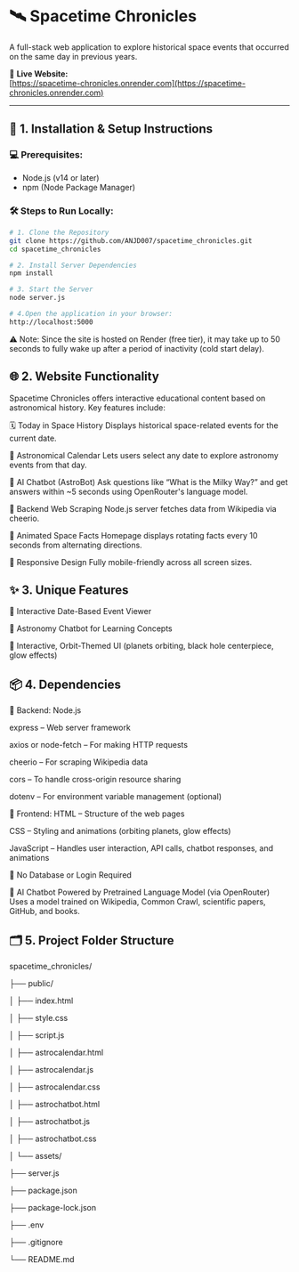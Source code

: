 # 🛰️ Spacetime Chronicles

A full-stack web application to explore historical space events that occurred on the same day in previous years.

🔗 **Live Website:**  
[https://spacetime-chronicles.onrender.com](https://spacetime-chronicles.onrender.com)

---

## 🧾 1. Installation & Setup Instructions

### 💻 Prerequisites:
- Node.js (v14 or later)
- npm (Node Package Manager)

### 🛠️ Steps to Run Locally:
```bash
# 1. Clone the Repository
git clone https://github.com/ANJD007/spacetime_chronicles.git
cd spacetime_chronicles

# 2. Install Server Dependencies
npm install

# 3. Start the Server
node server.js

# 4.Open the application in your browser:
http://localhost:5000
```
⚠️ Note:
Since the site is hosted on Render (free tier), it may take up to 50 seconds to fully wake up after a period of inactivity (cold start delay).

## 🌐 2. Website Functionality
Spacetime Chronicles offers interactive educational content based on astronomical history. Key features include:

🗓️ Today in Space History
Displays historical space-related events for the current date.

📅 Astronomical Calendar
Lets users select any date to explore astronomy events from that day.

💬 AI Chatbot (AstroBot)
Ask questions like “What is the Milky Way?” and get answers within ~5 seconds using OpenRouter's language model.

📡 Backend Web Scraping
Node.js server fetches data from Wikipedia via cheerio.

📜 Animated Space Facts
Homepage displays rotating facts every 10 seconds from alternating directions.

📱 Responsive Design
Fully mobile-friendly across all screen sizes.

## ✨ 3. Unique Features
📅 Interactive Date-Based Event Viewer

💬 Astronomy Chatbot for Learning Concepts

🌌 Interactive, Orbit-Themed UI (planets orbiting, black hole centerpiece, glow effects)

## 📦 4. Dependencies
🔧 Backend:
Node.js

express – Web server framework

axios or node-fetch – For making HTTP requests

cheerio – For scraping Wikipedia data

cors – To handle cross-origin resource sharing

dotenv – For environment variable management (optional)

🎨 Frontend:
HTML – Structure of the web pages

CSS – Styling and animations (orbiting planets, glow effects)

JavaScript – Handles user interaction, API calls, chatbot responses, and animations

🧠 No Database or Login Required

🤖 AI Chatbot Powered by Pretrained Language Model (via OpenRouter)
Uses a model trained on Wikipedia, Common Crawl, scientific papers, GitHub, and books.

## 🗂️ 5. Project Folder Structure

spacetime_chronicles/

├── public/

│   ├── index.html

│   ├── style.css

│   ├── script.js

│   ├── astrocalendar.html

│   ├── astrocalendar.js

│   ├── astrocalendar.css

│   ├── astrochatbot.html

│   ├── astrochatbot.js

│   ├── astrochatbot.css

│   └── assets/

├── server.js

├── package.json

├── package-lock.json

├── .env

├── .gitignore

└── README.md
